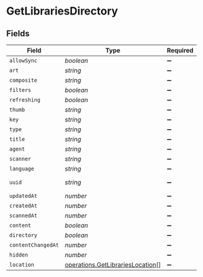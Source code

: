 # GetLibrariesDirectory


## Fields

| Field                                                                                | Type                                                                                 | Required                                                                             | Description                                                                          | Example                                                                              |
| ------------------------------------------------------------------------------------ | ------------------------------------------------------------------------------------ | ------------------------------------------------------------------------------------ | ------------------------------------------------------------------------------------ | ------------------------------------------------------------------------------------ |
| `allowSync`                                                                          | *boolean*                                                                            | :heavy_minus_sign:                                                                   | N/A                                                                                  | true                                                                                 |
| `art`                                                                                | *string*                                                                             | :heavy_minus_sign:                                                                   | N/A                                                                                  | /:/resources/movie-fanart.jpg                                                        |
| `composite`                                                                          | *string*                                                                             | :heavy_minus_sign:                                                                   | N/A                                                                                  | /library/sections/1/composite/1705615584                                             |
| `filters`                                                                            | *boolean*                                                                            | :heavy_minus_sign:                                                                   | N/A                                                                                  | true                                                                                 |
| `refreshing`                                                                         | *boolean*                                                                            | :heavy_minus_sign:                                                                   | N/A                                                                                  | false                                                                                |
| `thumb`                                                                              | *string*                                                                             | :heavy_minus_sign:                                                                   | N/A                                                                                  | /:/resources/movie.png                                                               |
| `key`                                                                                | *string*                                                                             | :heavy_minus_sign:                                                                   | N/A                                                                                  | 1                                                                                    |
| `type`                                                                               | *string*                                                                             | :heavy_minus_sign:                                                                   | N/A                                                                                  | movie                                                                                |
| `title`                                                                              | *string*                                                                             | :heavy_minus_sign:                                                                   | N/A                                                                                  | Movies                                                                               |
| `agent`                                                                              | *string*                                                                             | :heavy_minus_sign:                                                                   | N/A                                                                                  | tv.plex.agents.movie                                                                 |
| `scanner`                                                                            | *string*                                                                             | :heavy_minus_sign:                                                                   | N/A                                                                                  | Plex Movie                                                                           |
| `language`                                                                           | *string*                                                                             | :heavy_minus_sign:                                                                   | N/A                                                                                  | en-US                                                                                |
| `uuid`                                                                               | *string*                                                                             | :heavy_minus_sign:                                                                   | N/A                                                                                  | 322a231a-b7f7-49f5-920f-14c61199cd30                                                 |
| `updatedAt`                                                                          | *number*                                                                             | :heavy_minus_sign:                                                                   | N/A                                                                                  | 1705615634                                                                           |
| `createdAt`                                                                          | *number*                                                                             | :heavy_minus_sign:                                                                   | N/A                                                                                  | 1654131312                                                                           |
| `scannedAt`                                                                          | *number*                                                                             | :heavy_minus_sign:                                                                   | N/A                                                                                  | 1705615584                                                                           |
| `content`                                                                            | *boolean*                                                                            | :heavy_minus_sign:                                                                   | N/A                                                                                  | true                                                                                 |
| `directory`                                                                          | *boolean*                                                                            | :heavy_minus_sign:                                                                   | N/A                                                                                  | true                                                                                 |
| `contentChangedAt`                                                                   | *number*                                                                             | :heavy_minus_sign:                                                                   | N/A                                                                                  | 3192854                                                                              |
| `hidden`                                                                             | *number*                                                                             | :heavy_minus_sign:                                                                   | N/A                                                                                  | 0                                                                                    |
| `location`                                                                           | [operations.GetLibrariesLocation](../../models/operations/getlibrarieslocation.md)[] | :heavy_minus_sign:                                                                   | N/A                                                                                  |                                                                                      |